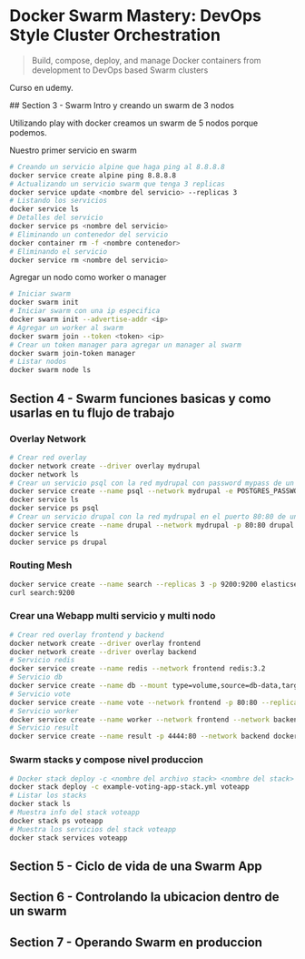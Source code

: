 # Docker Swarm Mastery: DevOps Style Cluster Orchestration

> Build, compose, deploy, and manage Docker containers from development to DevOps based Swarm clusters

Curso en udemy.

## Section 3 - Swarm Intro y creando un swarm de 3 nodos

Utilizando play with docker creamos un swarm de 5 nodos porque podemos.

Nuestro primer servicio en swarm

```bash
# Creando un servicio alpine que haga ping al 8.8.8.8
docker service create alpine ping 8.8.8.8
# Actualizando un servicio swarm que tenga 3 replicas
docker service update <nombre del servicio> --replicas 3
# Listando los servicios
docker service ls
# Detalles del servicio
docker service ps <nombre del servicio>
# Eliminando un contenedor del servicio
docker container rm -f <nombre contenedor>
# Eliminando el servicio
docker service rm <nombre del servicio>
```

Agregar un nodo como worker o manager

```bash
# Iniciar swarm
docker swarm init
# Iniciar swarm con una ip especifica
docker swarm init --advertise-addr <ip>
# Agregar un worker al swarm
docker swarm join --token <token> <ip>
# Crear un token manager para agregar un manager al swarm
docker swarm join-token manager
# Listar nodos
docker swarm node ls
```

## Section 4 - Swarm funciones basicas y como usarlas en tu flujo de trabajo

### Overlay Network

```bash
# Crear red overlay
docker network create --driver overlay mydrupal
docker network ls
# Crear un servicio psql con la red mydrupal con password mypass de un contenedor postgres
docker service create --name psql --network mydrupal -e POSTGRES_PASSWORD=mypass postgres
docker service ls
docker service ps psql
# Crear un servicio drupal con la red mydrupal en el puerto 80:80 de un contendor drupal
docker service create --name drupal --network mydrupal -p 80:80 drupal
docker service ls
docker service ps drupal
```

### Routing Mesh

```bash
docker service create --name search --replicas 3 -p 9200:9200 elasticsearch
curl search:9200
```

### Crear una Webapp multi servicio y multi nodo

```bash
# Crear red overlay frontend y backend
docker network create --driver overlay frontend
docker network create --driver overlay backend
# Servicio redis
docker service create --name redis --network frontend redis:3.2
# Servicio db
docker service create --name db --mount type=volume,source=db-data,target=/var/lib/postgresql/data --network backend postgres:9.4
# Servicio vote
docker service create --name vote --network frontend -p 80:80 --replicas 2 dockersamples/examplevotingapp_vote:before
# Servicio worker
docker service create --name worker --network frontend --network backend dockersamples/examplevotingapp_worker
# Servicio result
docker service create --name result -p 4444:80 --network backend dockersamples/examplevotingapp_result:before
```

### Swarm stacks y compose nivel produccion

```bash
# Docker stack deploy -c <nombre del archivo stack> <nombre del stack>
docker stack deploy -c example-voting-app-stack.yml voteapp
# Listar los stacks
docker stack ls
# Muestra info del stack voteapp
docker stack ps voteapp
# Muestra los servicios del stack voteapp
docker stack services voteapp
```

## Section 5 - Ciclo de vida de una Swarm App

## Section 6 - Controlando la ubicacion dentro de un swarm

## Section 7 - Operando Swarm en produccion
